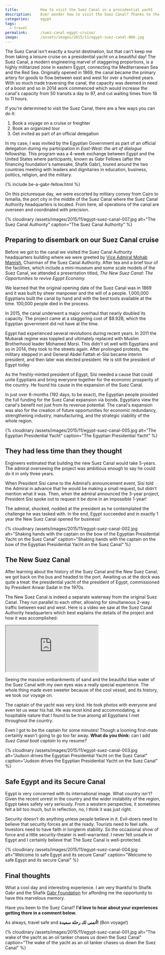 ```yaml
---
title:			How to visit the Suez Canal in a presidential yacht
description:	Ever wonder how to visit the Suez Canal? Thanks to the Gabr Fellowship, I got to go there myself on a presidential pleasure cruise.
categories:		egypt
tags:			
  - travel
permalink:		/suez-canal-egypt-cruise/
image:			/assets/images/2015/11/egypt-suez-canal-006.jpg
---
```



The Suez Canal isn't exactly a tourist destination, but that can't keep me from taking a leisure cruise on a presidential yacht on a beautiful day! The Suez Canal, a modern engineering marvel of staggering proportions, is a highly militarized zone in eastern Egypt, connecting the Mediterranean Sea and the Red Sea. Originally opened in 1869, the canal became the primary artery for goods to flow between east and west for over a hundred years. With so much trade traversing the canal, the capacity was deemed in need of a boost and so in 2014 work commenced which would increase the canal's capacity from 50 transits a day to 97, and cut waiting times from 18 to 11 hours.

If you're determined to visit the Suez Canal, there are a few ways you can do it: 
1. Book a voyage on a cruise or freighter
2. Book an organized tour
3. Get invited as part of an official delegation

In my case, I was invited by the Egyptian Government as part of an official delegation during my participation in *East-West: the art of dialogue* fellowship. This program was a 4-week exchange between Egypt and the United States where participants, known as Gabr Fellows (after the financing foundation's namesake, Shafik Gabr), toured around the two countries meeting with leaders and dignitaries in education, business, politics, religion, and the military. 

{% include be-a-gabr-fellow.html %}

On this picturesque day, we were escorted by military convoy from Cairo to Ismailia, the port city in the middle of the Suez Canal where the Suez Canal Authority headquarters is located. From here, all operations of the canal are overseen and coordinated with precision.

{% cloudinary /assets/images/2015/11/egypt-suez-canal-007.jpg alt="The Suez Canal Authority" caption="The Suez Canal Authority" %}

## Preparing to disembark on our Suez Canal cruise

Before we got to the canal we visited the Suez Canal Authority headquarters building where we were greeted by [Vice Admiral Mohab Mamish](https://www.mohabmamish.com/en/), Chairman of the Suez Canal Authority. After tea and a brief tour of the facilities, which include a mini-museum and some scale models of the Suez Canal, we attended a presentation titled, *The New Suez Canal: The Opportunities to revive Egypt Economy.*

We learned that the original opening date of the Suez Canal was in 1869 and it was built by sheer manpower and the will of a people. 1,000,000 Egyptians built the canal by hand and with the best tools available at the time. 100,000 people died in the process.

In 2015, the canal underwent a major overhaul that nearly doubled its capacity. The project came at a staggering cost of $8.92B, which the Egyptian government did not have at the time. 

Egypt had experienced several revolutions during recent years. In 2011 the Mubarak regime was toppled and ultimately replaced with Muslim Brotherhood leader Mohamed Morsi. This didn't sit well with Egyptians and so in 2014, they took to the streets again. After prolonged protests, the military stepped in and General Abdel Fattah el-Sisi became interim president, and then later was elected president. He is still the president of Egypt today.  

As the freshly-minted president of Egypt, Sisi needed a cause that could unite Egyptians and bring everyone together for the economic prosperity of the country. He found his cause in the expansion of the Suez Canal. 

In just over 6-months (192 days, to be exact), the Egyptian people provided the full funding for the Suez Canal expansion via bonds. Egyptians view the canal's benefit not just from its revenue potential. The canal's expansion was also for the creation of future opportunities for economic redundancy, strengthening industry, manufacturing, and the strategic viability of the whole region.

{% cloudinary /assets/images/2015/11/egypt-suez-canal-005.jpg alt="The Egyptian Presidential Yacht" caption="The Egyptian Presidential Yacht" %}

## They had less time than they thought 

Engineers estimated that building the new Suez Canal would take 5-years. The admiral overseeing the project was ambitious enough to say he could do it in only three years. 

When President Sisi came to the Admiral’s announcement event, Sisi told the Admiral in advance that he would be making a small request, but didn’t mention what it was. Then, when the admiral announced the 3-year project, President Sisi spoke out to request it be done in an impossible 1-year! 

The admiral, shocked, nodded at the president as he contemplated the challenge he was tasked with. In the end, Egypt succeeded and in exactly 1 year the New Suez Canal opened for business! 

{% cloudinary /assets/images/2015/11/egypt-suez-canal-002.jpg alt="Shaking hands with the captain on the bow of the Egyptian Presidential Yacht on the Suez Canal" caption="Shaking hands with the captain on the bow of the Egyptian Presidential Yacht on the Suez Canal" %}

## The New Suez Canal

After learning about the history of the Suez Canal and the New Suez Canal, we got back on the bus and headed to the port. Awaiting us at the dock was quite a treat: the presidential yacht of the president of Egypt, commissioned by President Anwar Sadat in the 1970s.

The New Suez Canal is indeed a separate waterway from the original Suez Canal. They run parallel to each other, allowing for simultaneous 2-way traffic between east and west. Here is a video we saw at the Suez Canal Authority headquarters which best explains the details of the project and how it was accomplished: 

<div class="embed-responsive embed-responsive-16by9 mb-3">
    <iframe class="embed-responsive-item" src="https://www.youtube.com/embed/9K98knUJ3HE" allowfullscreen></iframe>
</div>

Seeing the massive embankments of sand and the beautiful blue water of the Suez Canal with my own eyes was a really special experience. The whole thing made even sweeter because of the cool vessel, and its history, we took our voyage on. 

The captain of the yacht was very kind. He took photos with everyone and even let us wear his hat. He was most kind and accommodating, a hospitable nature that I found to be true among all Egyptians I met throughout the country. 

Even I got to be the captain for some minutes! Though a looming first-mate certainly wasn't going to go too far away. **What do you think:** can I add *Suez Canal boat captain* to my resume? 

{% cloudinary /assets/images/2015/11/egypt-suez-canal-003.jpg alt="Judson drives the Egyptian Presidential Yacht on the Suez Canal" caption="Judson drives the Egyptian Presidential Yacht on the Suez Canal" %}

## Safe Egypt and its Secure Canal

Egypt is very concerned with its international image. What country isn't? Given the recent unrest in the country and the wider instability of the region, Egypt takes safety very seriously. From a western perspective, it sometimes felt a bit too much, but in reflection, no, I think it was just right. 

Security doesn't do anything unless people believe in it. Evil-doers need to believe that security forces are at the ready. Tourists need to feel safe. Investors need to have faith in longterm stability. So the occasional show of force and a little security-theater is well-warranted. I never felt unsafe in Egypt and I certainly believe that The Suez Canal is well-protected. 

{% cloudinary /assets/images/2015/11/egypt-suez-canal-004.jpg alt="Welcome to safe Egypt and its secure Canal" caption="Welcome to safe Egypt and its secure Canal" %}

## Final thoughts 

What a cool day and interesting experience. I am very thankful to Shafik Gabr and the Shafik [Gabr Foundation](https://eastwestdialogue.org/) for affording me the opportunity to have this marvelous memory. 

Have you been to the Suez Canal? **I'd love to hear about your experiences getting there in a comment below.** 

As always, travel safe and **أتمنى لك رحلة سعيدة!** (Bon voyage!)

{% cloudinary /assets/images/2015/11/egypt-suez-canal-001.jpg alt="The wake of the yacht as an oil tanker chases us down the Suez Canal" caption="The wake of the yacht as an oil tanker chases us down the Suez Canal" %}